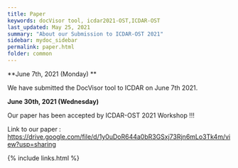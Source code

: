 ```yaml
---
title: Paper
keywords: docVisor tool, icdar2021-OST,ICDAR-OST
last_updated: May 25, 2021
summary: "About our Submission to ICDAR-OST 2021"
sidebar: mydoc_sidebar
permalink: paper.html
folder: common
---
```


**June 7th, 2021 (Monday) **

We have submitted the DocVisor tool to ICDAR on June 7th 2021.

**June 30th, 2021 (Wednesday)**

Our paper has been accepted by ICDAR-OST 2021 Workshop !!!

Link to our paper : https://drive.google.com/file/d/1y0uDoR644a0bR3GSxj73Rjn6mLo3Tk4m/view?usp=sharing


{% include links.html %}
